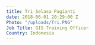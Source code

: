 ```yaml
---
title: Tri Selasa Pagianti
date: 2018-06-01 20:29:00 Z
Photo: "/uploads/Tri.PNG"
Job Title: GIS Training Officer
Country: Indonesia
---
```


